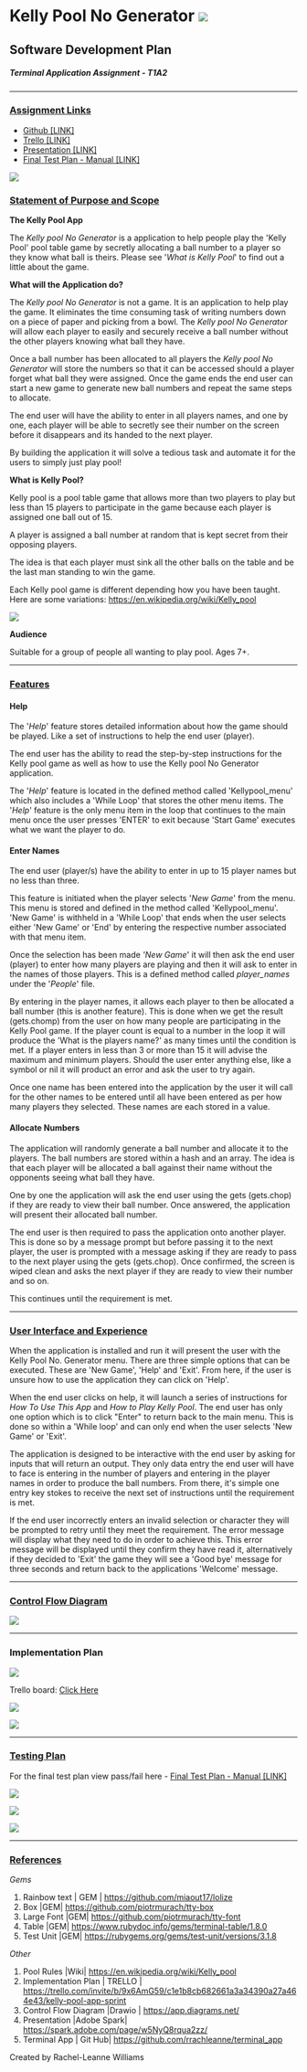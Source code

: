 # Kelly Pool No Generator ![](https://github.com/rrachleanne/terminal_app/blob/master/docs/Pictures/headericon8.png?raw=true)

## Software Development Plan                            
##### Terminal Application Assignment - T1A2

------

### <u>Assignment Links</u>

- [Github [LINK]](https://github.com/rrachleanne/terminal_app)
- [Trello [LINK]](https://trello.com/b/9x6AmG59/kelly-pool-app-sprint)
- [Presentation [LINK]](https://spark.adobe.com/page/w5NyQ8rqua2zz/)	
- [Final Test Plan - Manual [LINK]](https://github.com/rrachleanne/terminal_app/blob/master/docs/FINAL%20Features%20Test%20Plan.pdf)

![](https://github.com/rrachleanne/terminal_app/blob/master/docs/Pictures/2020-04-25_11-48-06.png?raw=true)

### <u>Statement of Purpose and Scope</u>

**The Kelly Pool App**

The *Kelly pool No Generator* is a application to help people play the 'Kelly Pool' pool table game by secretly allocating a ball number to a player so they know what ball is theirs. Please see '*What is Kelly Pool*' to find out a little about the game.

**What will the Application do?**

The *Kelly pool No Generator* is not a game. It is an application to help play the game. It eliminates the time consuming task of writing numbers down on a piece of paper and picking from a bowl. The *Kelly pool No Generator* will allow each player to easily and securely receive a ball number without the other players knowing what ball they have.

Once a ball number has been allocated to all players the *Kelly pool No Generator* will store the numbers so that it can be accessed should a player forget what ball they were assigned. Once the game ends the end user can start a new game to generate new ball numbers and repeat the same steps to allocate.

The end user will have the ability to enter in all players names, and one by one, each player will be able to secretly see their number on the screen before it disappears and its handed to the next player. 

By building the application it will solve a tedious task and automate it for the users to simply just play pool!

**What is Kelly Pool?**

Kelly pool is a pool table game that allows more than two players to play but less than 15 players to participate in the game because each player is assigned one ball out of 15.

A player is assigned a ball number at random that is kept secret from their opposing players. 

The idea is that each player must sink all the other balls on the table and be the last man standing to win the game.

Each Kelly pool game is different depending how you have been taught. Here are some variations: https://en.wikipedia.org/wiki/Kelly_pool

![](https://github.com/rrachleanne/terminal_app/blob/master/docs/Pictures/Balls_image1.png?raw=true)

**Audience** 

Suitable for a group of people all wanting to play pool. Ages 7+.

------

### <u>Features</u>

#### Help

The '*Help*' feature stores detailed information about how the game should be played. Like a set of instructions to help the end user (player).

The end user has the ability to read the step-by-step instructions for the Kelly pool game as well as how to use the Kelly pool No Generator application.

The '*Help*' feature is located in the defined method called 'Kellypool_menu' which also includes a 'While Loop' that stores the other menu items. The '*Help*' feature is the only menu item in the loop that continues to the main menu once the user presses 'ENTER' to exit because 'Start Game' executes what we want the player to do.

#### Enter Names

The end user (player/s) have the ability to enter in up to 15 player names but no less than three.

This feature is initiated when the player selects '*New Game*' from the menu. This menu is stored and defined in the method called 'Kellypool_menu'. 'New Game' is withheld in a 'While Loop' that ends when the user selects either 'New Game' or 'End' by entering the respective number associated with that menu item.

Once the selection has been made *'New Game*' it will then ask the end user (player) to enter how many players are playing and then it will ask to enter in the names of those players. This is a defined method called *player_names* under the '*People*' file.

By entering in the player names, it allows each player to then be allocated a ball number (this is another feature). This is done when we get the result (gets.chomp) from the user on how many people are participating in the Kelly Pool game. If the player count is equal to a number in the loop it will produce the 'What is the players name?' as many times until the condition is met. If a player enters in less than 3 or more than 15 it will advise the maximum and minimum players. Should the user enter anything else, like a symbol or nil it will product an error and ask the user to try again.

Once one name has been entered into the application by the user it will call for the other names to be entered until all have been entered as per how many players they selected. These names are each stored in a value. 

#### Allocate Numbers

The application will randomly generate a ball number and allocate it to the players. The ball numbers are stored within a hash and an array. The idea is that each player will be allocated a ball against their name without the opponents seeing what ball they have. 

One by one the application will ask the end user using the gets (gets.chop) if they are ready to view their ball number. Once answered, the application will present their allocated ball number. 

The end user is then required to pass the application onto another player. This is done so by a message prompt but before passing it to the next player, the user is prompted with a message asking if they are ready to pass to the next player using the gets (gets.chop). Once confirmed, the screen is wiped clean and asks the next player if they are ready to view their number and so on. 

This continues until the requirement is met. 



------

### <u>User Interface and Experience</u>

When the application is installed and run it will present the user with the Kelly Pool No. Generator menu. There are three simple options that can be executed. These are 'New Game', 'Help' and 'Exit'. From here, if the user is unsure how to use the application they can click on 'Help'. 

When the end user clicks on help, it will launch a series of instructions for *How To Use This App* and *How to Play Kelly Pool*.  The end user has only one option which is to click "Enter" to return back to the main menu. This is done so within a 'While loop' and can only end when the user selects 'New Game' or 'Exit'.

The application is designed to be interactive with the end user by asking for inputs that will return an output. They only data entry the end user will have to face is entering in the number of players and  entering in the player names in order to produce the ball numbers. From there, it's simple one entry key stokes to receive the next set of instructions until the requirement is met. 

If the end user incorrectly enters an invalid selection or character they will be prompted to retry until they meet the requirement. The error message will display what they need to do in order to achieve this. This error message will be displayed until they confirm they have read it, alternatively if they decided to 'Exit' the game they will see a 'Good bye' message for three seconds and return back to the applications 'Welcome' message.



------

### <u>Control Flow Diagram</u>

![](https://github.com/rrachleanne/terminal_app/blob/master/docs/Control%20Flow%20Diagram.png?raw=true)

------

### Implementation Plan

![](https://github.com/rrachleanne/terminal_app/blob/master/docs/Pictures/Trello%20board.png?raw=true)

Trello board: [Click Here](https://trello.com/invite/b/9x6AmG59/c1e1b8cb682661a3a34390a27a464e43/kelly-pool-app-sprint)



![](https://github.com/rrachleanne/terminal_app/blob/master/docs/Pictures/imp%20pla%201.png?raw=true)

![](https://github.com/rrachleanne/terminal_app/blob/master/docs/Pictures/impplan2.png?raw=true)





------

### <u>Testing Plan</u>

For the final test plan view pass/fail here - [Final Test Plan - Manual [LINK]](https://github.com/rrachleanne/terminal_app/blob/master/docs/FINAL%20Features%20Test%20Plan.pdf)

![](https://github.com/rrachleanne/terminal_app/blob/master/docs/Pictures/featuretestplan1.png?raw=true])

![](https://github.com/rrachleanne/terminal_app/blob/master/docs/Pictures/featuretestplan2.png?raw=true)

![](https://github.com/rrachleanne/terminal_app/blob/master/docs/Pictures/featuretestplan3.png?raw=true)

------



### **<u>References</u>**

*Gems*

1. Rainbow text | GEM | https://github.com/miaout17/lolize
2. Box |GEM| https://github.com/piotrmurach/tty-box
3. Large Font |GEM| https://github.com/piotrmurach/tty-font
4. Table |GEM| https://www.rubydoc.info/gems/terminal-table/1.8.0
5. Test Unit |GEM| https://rubygems.org/gems/test-unit/versions/3.1.8

*Other*

1. Pool Rules |Wiki| https://en.wikipedia.org/wiki/Kelly_pool
2. Implementation Plan | TRELLO | https://trello.com/invite/b/9x6AmG59/c1e1b8cb682661a3a34390a27a464e43/kelly-pool-app-sprint
3. Control Flow Diagram |Drawio | https://app.diagrams.net/
4. Presentation |Adobe Spark| https://spark.adobe.com/page/w5NyQ8rqua2zz/
5. Terminal App | Git Hub| https://github.com/rrachleanne/terminal_app

Created by Rachel-Leanne Williams

